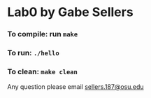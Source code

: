 # Lab0 by Gabe Sellers

### To compile: run `make`
### To run: `./hello`
### To clean: `make clean`

Any question please email sellers.187@osu.edu
